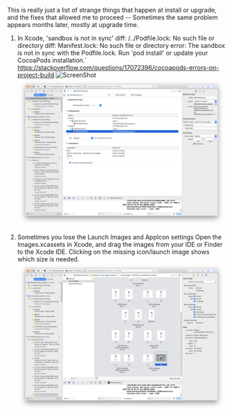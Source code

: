 This is really just a list of strange things that happen at install
or upgrade, and the fixes that allowed me to proceed -- Sometimes the
same problem appears months later, mostly at upgrade time.

1) In Xcode, 'sandbox is not in sync'
    diff: /../Podfile.lock: No such file or directory
    diff: Manifest.lock: No such file or directory error: 
    The sandbox is not in sync with the Podfile.lock. Run 'pod install' or update your CocoaPods installation.`
https://stackoverflow.com/questions/17072396/cocoapods-errors-on-project-build
![ScreenShot](https://i.stack.imgur.com/bnGus.png)
![ScreenShot](images/NeedToUsePodsTargets.png)


2) Sometimes you lose the Launch Images and AppIcon settings
Open the Images.xcassets in Xcode, and
drag the images from your IDE or Finder to the Xcode IDE.  Clicking on
the missing icon/launch image shows which size is needed.
![ScreenShot](images/DragLaunchImages.png)
